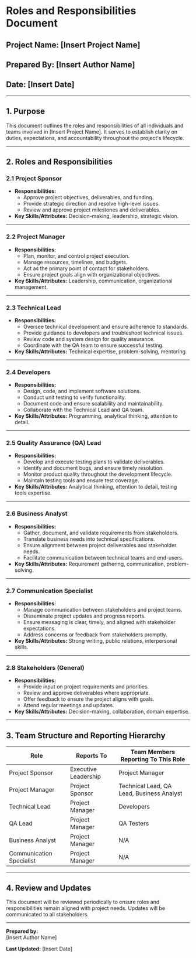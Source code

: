 # Roles and Responsibilities Document  

## **Project Name:** [Insert Project Name]  
## **Prepared By:** [Insert Author Name]  
## **Date:** [Insert Date]  

---

## **1. Purpose**  
This document outlines the roles and responsibilities of all individuals and teams involved in [Insert Project Name]. It serves to establish clarity on duties, expectations, and accountability throughout the project's lifecycle.  

---

## **2. Roles and Responsibilities**  

### **2.1 Project Sponsor**  
- **Responsibilities:**  
  - Approve project objectives, deliverables, and funding.  
  - Provide strategic direction and resolve high-level issues.  
  - Review and approve project milestones and deliverables.  
- **Key Skills/Attributes:** Decision-making, leadership, strategic vision.  

---

### **2.2 Project Manager**  
- **Responsibilities:**  
  - Plan, monitor, and control project execution.  
  - Manage resources, timelines, and budgets.  
  - Act as the primary point of contact for stakeholders.  
  - Ensure project goals align with organizational objectives.  
- **Key Skills/Attributes:** Leadership, communication, organizational management.  

---

### **2.3 Technical Lead**  
- **Responsibilities:**  
  - Oversee technical development and ensure adherence to standards.  
  - Provide guidance to developers and troubleshoot technical issues.  
  - Review code and system design for quality assurance.  
  - Coordinate with the QA team to ensure successful testing.  
- **Key Skills/Attributes:** Technical expertise, problem-solving, mentoring.  

---

### **2.4 Developers**  
- **Responsibilities:**  
  - Design, code, and implement software solutions.  
  - Conduct unit testing to verify functionality.  
  - Document code and ensure scalability and maintainability.  
  - Collaborate with the Technical Lead and QA team.  
- **Key Skills/Attributes:** Programming, analytical thinking, attention to detail.  

---

### **2.5 Quality Assurance (QA) Lead**  
- **Responsibilities:**  
  - Develop and execute testing plans to validate deliverables.  
  - Identify and document bugs, and ensure timely resolution.  
  - Monitor product quality throughout the development lifecycle.  
  - Maintain testing tools and ensure test coverage.  
- **Key Skills/Attributes:** Analytical thinking, attention to detail, testing tools expertise.  

---

### **2.6 Business Analyst**  
- **Responsibilities:**  
  - Gather, document, and validate requirements from stakeholders.  
  - Translate business needs into technical specifications.  
  - Ensure alignment between project deliverables and stakeholder needs.  
  - Facilitate communication between technical teams and end-users.  
- **Key Skills/Attributes:** Requirement gathering, communication, problem-solving.  

---

### **2.7 Communication Specialist**  
- **Responsibilities:**  
  - Manage communication between stakeholders and project teams.  
  - Disseminate project updates and progress reports.  
  - Ensure messaging is clear, timely, and aligned with stakeholder expectations.  
  - Address concerns or feedback from stakeholders promptly.  
- **Key Skills/Attributes:** Strong writing, public relations, interpersonal skills.  

---

### **2.8 Stakeholders (General)**  
- **Responsibilities:**  
  - Provide input on project requirements and priorities.  
  - Review and approve deliverables where appropriate.  
  - Offer feedback to ensure the project aligns with goals.  
  - Attend regular meetings and updates.  
- **Key Skills/Attributes:** Decision-making, collaboration, domain expertise.  

---

## **3. Team Structure and Reporting Hierarchy**  

| **Role**                 | **Reports To**           | **Team Members Reporting To This Role** |  
|---------------------------|--------------------------|------------------------------------------|  
| Project Sponsor          | Executive Leadership    | Project Manager                         |  
| Project Manager          | Project Sponsor         | Technical Lead, QA Lead, Business Analyst |  
| Technical Lead           | Project Manager         | Developers                              |  
| QA Lead                  | Project Manager         | QA Testers                              |  
| Business Analyst         | Project Manager         | N/A                                     |  
| Communication Specialist | Project Manager         | N/A                                     |  

---

## **4. Review and Updates**  
This document will be reviewed periodically to ensure roles and responsibilities remain aligned with project needs. Updates will be communicated to all stakeholders.  

---

**Prepared by:**  
[Insert Author Name]  

**Last Updated:** [Insert Date]
